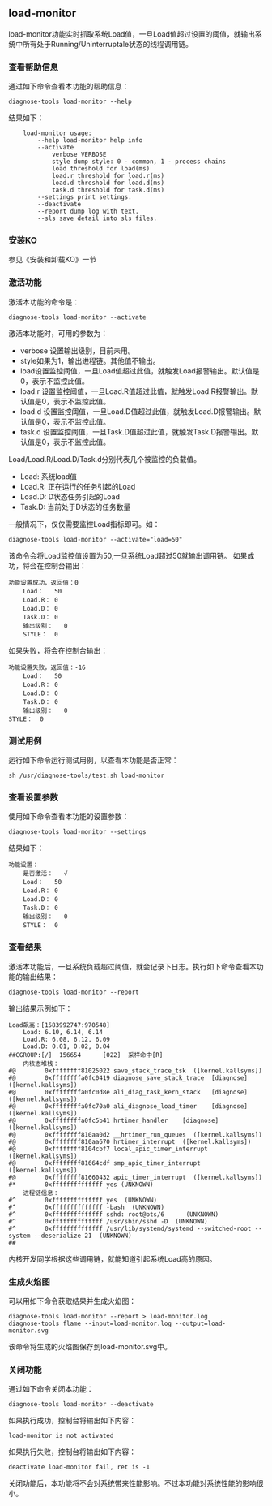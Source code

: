 ##  load-monitor
load-monitor功能实时抓取系统Load值，一旦Load值超过设置的阈值，就输出系统中所有处于Running/Uninterruptale状态的线程调用链。
### 查看帮助信息
通过如下命令查看本功能的帮助信息：
```
diagnose-tools load-monitor --help
```
结果如下：
```
    load-monitor usage:
        --help load-monitor help info
        --activate
            verbose VERBOSE
            style dump style: 0 - common, 1 - process chains
            load threshold for load(ms)
            load.r threshold for load.r(ms)
            load.d threshold for load.d(ms)
            task.d threshold for task.d(ms)
        --settings print settings.
        --deactivate
        --report dump log with text.
        --sls save detail into sls files.
```
### 安装KO
参见《安装和卸载KO》一节
### 激活功能
激活本功能的命令是：
```
diagnose-tools load-monitor --activate
```
激活本功能时，可用的参数为：
* verbose 设置输出级别，目前未用。
* style如果为1，输出进程链。其他值不输出。
* load设置监控阈值，一旦Load值超过此值，就触发Load报警输出。默认值是0，表示不监控此值。
* load.r 设置监控阈值，一旦Load.R值超过此值，就触发Load.R报警输出。默认值是0，表示不监控此值。
* load.d 设置监控阈值，一旦Load.D值超过此值，就触发Load.D报警输出。默认值是0，表示不监控此值。
* task.d 设置监控阈值，一旦Task.D值超过此值，就触发Task.D报警输出。默认值是0，表示不监控此值。

Load/Load.R/Load.D/Task.d分别代表几个被监控的负载值。

* Load: 系统load值
* Load.R: 正在运行的任务引起的Load
* Load.D: D状态任务引起的Load
* Task.D: 当前处于D状态的任务数量

一般情况下，仅仅需要监控Load指标即可。如：
```
diagnose-tools load-monitor --activate="load=50"
```
该命令会将Load监控值设置为50,一旦系统Load超过50就输出调用链。
如果成功，将会在控制台输出：
```
功能设置成功，返回值：0
    Load：	50
    Load.R：	0
    Load.D：	0
    Task.D：	0
    输出级别：	0
    STYLE：	0
```
如果失败，将会在控制台输出：
```
功能设置失败，返回值：-16
    Load：	50
    Load.R：	0
    Load.D：	0
    Task.D：	0
    输出级别：	0
STYLE：	0
```
### 测试用例
运行如下命令运行测试用例，以查看本功能是否正常：
```
sh /usr/diagnose-tools/test.sh load-monitor
```

### 查看设置参数
使用如下命令查看本功能的设置参数：
```
diagnose-tools load-monitor --settings
```
结果如下：
```
功能设置：
    是否激活：	√
    Load：	50
    Load.R：	0
    Load.D：	0
    Task.D：	0
    输出级别：	0
    STYLE：	0
```
### 查看结果
激活本功能后，一旦系统负载超过阈值，就会记录下日志。执行如下命令查看本功能的输出结果：
```
diagnose-tools load-monitor --report
```
输出结果示例如下：
```
Load飙高：[1583992747:970548]
	Load: 6.10, 6.14, 6.14
	Load.R: 6.08, 6.12, 6.09
	Load.D: 0.01, 0.02, 0.04
##CGROUP:[/]  156654      [022]  采样命中[R]
    内核态堆栈：
#@        0xffffffff81025022 save_stack_trace_tsk  ([kernel.kallsyms])
#@        0xffffffffa0fc0419 diagnose_save_stack_trace	[diagnose]  ([kernel.kallsyms])
#@        0xffffffffa0fc0d8e ali_diag_task_kern_stack	[diagnose]  ([kernel.kallsyms])
#@        0xffffffffa0fc70a0 ali_diagnose_load_timer	[diagnose]  ([kernel.kallsyms])
#@        0xffffffffa0fc5b41 hrtimer_handler	[diagnose]  ([kernel.kallsyms])
#@        0xffffffff810aa0d2 __hrtimer_run_queues  ([kernel.kallsyms])
#@        0xffffffff810aa670 hrtimer_interrupt  ([kernel.kallsyms])
#@        0xffffffff8104cbf7 local_apic_timer_interrupt  ([kernel.kallsyms])
#@        0xffffffff81664cdf smp_apic_timer_interrupt  ([kernel.kallsyms])
#@        0xffffffff81660432 apic_timer_interrupt  ([kernel.kallsyms])
#*        0xffffffffffffff yes (UNKNOWN)
    进程链信息：
#^        0xffffffffffffff yes  (UNKNOWN)
#^        0xffffffffffffff -bash  (UNKNOWN)
#^        0xffffffffffffff sshd: root@pts/6      (UNKNOWN)
#^        0xffffffffffffff /usr/sbin/sshd -D  (UNKNOWN)
#^        0xffffffffffffff /usr/lib/systemd/systemd --switched-root --system --deserialize 21  (UNKNOWN)
##
```
内核开发同学根据这些调用链，就能知道引起系统Load高的原因。

### 生成火焰图
可以用如下命令获取结果并生成火焰图：
```
diagnose-tools load-monitor --report > load-monitor.log
diagnose-tools flame --input=load-monitor.log --output=load-monitor.svg
```
该命令将生成的火焰图保存到load-monitor.svg中。
### 关闭功能
通过如下命令关闭本功能：
```
diagnose-tools load-monitor --deactivate 
```
如果执行成功，控制台将输出如下内容：
```
load-monitor is not activated
```
如果执行失败，控制台将输出如下内容：
```
deactivate load-monitor fail, ret is -1
```
关闭功能后，本功能将不会对系统带来性能影响。不过本功能对系统性能的影响很小。
